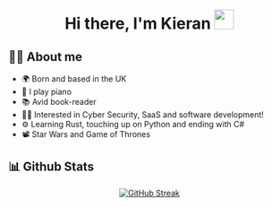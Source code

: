 <h1 align="center">
  Hi there, I'm Kieran <img src="https://media.giphy.com/media/hvRJCLFzcasrR4ia7z/giphy.gif" width="35">
</h1>

## :sassy_man:  About me
- 🌍 Born and based in the UK
- 🎹 I play piano
- 📚 Avid book-reader
- 🧑‍💻 Interested in Cyber Security, SaaS and software development!
- ⚙️ Learning Rust, touching up on Python and ending with C#
- 📽️ Star Wars and Game of Thrones

## 📊 Github Stats
<p align="center">
  <a href="https://git.io/streak-stats"><img src="https://github-readme-streak-stats.herokuapp.com?user=BreathXV&theme=dark&hide_border=true" alt="GitHub Streak" /></a>
</p>
